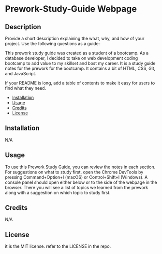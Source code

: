 
# Prework-Study-Guide Webpage

## Description

Provide a short description explaining the what, why, and how of your project. Use the following questions as a guide:

This prework study guide was created as a student of a bootcamp. As a database developer, I decided to take on web development coding bootcamp to add value to my skillset and bost my career. 
It is a study guide notes for the prework for the bootcamp. It contains a bit of HTML, CSS, Git, and JavaScript. 




If your README is long, add a table of contents to make it easy for users to find what they need.

- [Installation](#installation)
- [Usage](#usage)
- [Credits](#credits)
- [License](#license)

## Installation

N/A

## Usage

To use this Prework Study Guide, you can review the notes in each section. For suggestions on what to study first, open the Chrome DevTools by pressing Command+Option+I (macOS) or Control+Shift+I (Windows). A console panel should open either below or to the side of the webpage in the browser. There you will see a list of topics we learned from the prework along with a suggestion on which topic to study first.

## Credits

N/A

## License

it is the MIT license.  refer to the LICENSE in the repo.


